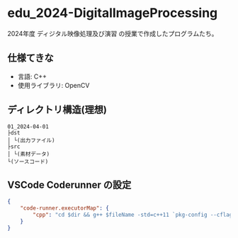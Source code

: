# edu_2024-DigitalImageProcessing
2024年度 ディジタル映像処理及び演習 の授業で作成したプログラムたち。

## 仕様てきな
- 言語: C++
- 使用ライブラリ: OpenCV

## ディレクトリ構造(理想)
```
01_2024-04-01
├dst
│ └(出力ファイル)
├src
│ └(素材データ)
└(ソースコード)
```

## VSCode Coderunner の設定
```json
{
    "code-runner.executorMap": {
        "cpp": "cd $dir && g++ $fileName -std=c++11 `pkg-config --cflags --libs opencv4` && ./a.out",
    }
}
```
